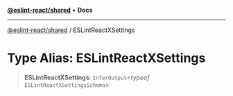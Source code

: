 [**@eslint-react/shared**](../README.md) • **Docs**

***

[@eslint-react/shared](../README.md) / ESLintReactXSettings

# Type Alias: ESLintReactXSettings

> **ESLintReactXSettings**: `InferOutput`\<*typeof* `ESLintReactXSettingsSchema`\>
